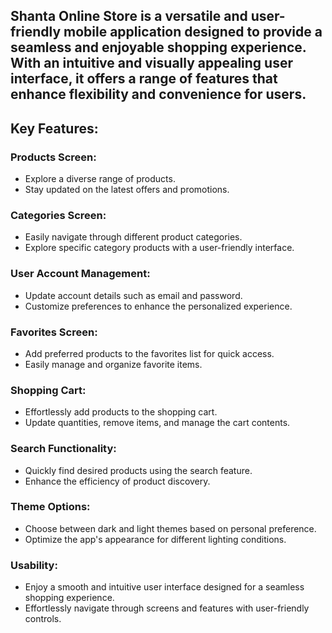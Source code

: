 ## Shanta Online Store is a versatile and user-friendly mobile application designed to provide a seamless and enjoyable shopping experience. With an intuitive and visually appealing user interface, it offers a range of features that enhance flexibility and convenience for users.

## Key Features:

### Products Screen:

- Explore a diverse range of products.
- Stay updated on the latest offers and promotions.
### Categories Screen:

- Easily navigate through different product categories.
- Explore specific category products with a user-friendly interface.
### User Account Management:

- Update account details such as email and password.
- Customize preferences to enhance the personalized experience.
### Favorites Screen:

- Add preferred products to the favorites list for quick access.
- Easily manage and organize favorite items.
### Shopping Cart:

- Effortlessly add products to the shopping cart.
- Update quantities, remove items, and manage the cart contents.
### Search Functionality:

- Quickly find desired products using the search feature.
- Enhance the efficiency of product discovery.
### Theme Options:

- Choose between dark and light themes based on personal preference.
- Optimize the app's appearance for different lighting conditions.
### Usability:

- Enjoy a smooth and intuitive user interface designed for a seamless shopping experience.
- Effortlessly navigate through screens and features with user-friendly controls.
